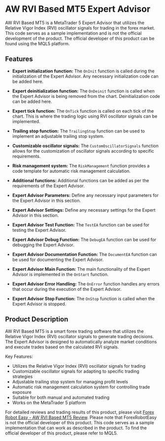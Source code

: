 # AW RVI Based MT5 Expert Advisor

AW RVI Based MT5 is a MetaTrader 5 Expert Advisor that utilizes the Relative Vigor Index (RVI) oscillator signals for trading in the forex market. This code serves as a sample implementation and is not the official development of the product. The official developer of this product can be found using the MQL5 platform.

## Features

- **Expert initialization function:** The `OnInit` function is called during the initialization of the Expert Advisor. Any necessary initialization code can be added here.

- **Expert deinitialization function:** The `OnDeinit` function is called when the Expert Advisor is being removed from the chart. Deinitialization code can be added here.

- **Expert tick function:** The `OnTick` function is called on each tick of the chart. This is where the trading logic using RVI oscillator signals can be implemented.

- **Trailing stop function:** The `TrailingStop` function can be used to implement an adjustable trailing stop system.

- **Customizable oscillator signals:** The `CustomOscillatorSignals` function allows for the customization of oscillator signals according to specific requirements.

- **Risk management system:** The `RiskManagement` function provides a code template for automatic risk management calculation.

- **Additional functions:** Additional functions can be added as per the requirements of the Expert Advisor.

- **Expert Advisor Parameters:** Define any necessary input parameters for the Expert Advisor in this section.

- **Expert Advisor Settings:** Define any necessary settings for the Expert Advisor in this section.

- **Expert Advisor Test Function:** The `TestEA` function can be used for testing the Expert Advisor.

- **Expert Advisor Debug Function:** The `DebugEA` function can be used for debugging the Expert Advisor.

- **Expert Advisor Documentation Function:** The `DocumentEA` function can be used for documenting the Expert Advisor.

- **Expert Advisor Main Function:** The main functionality of the Expert Advisor is implemented in the `OnStart` function.

- **Expert Advisor Error Handling:** The `OnError` function handles any errors that occur during the execution of the Expert Advisor.

- **Expert Advisor Stop Function:** The `OnStop` function is called when the Expert Advisor is stopped.

## Product Description

AW RVI Based MT5 is a smart forex trading software that utilizes the Relative Vigor Index (RVI) oscillator signals to generate trading decisions. The Expert Advisor is designed to automatically analyze market conditions and execute trades based on the calculated RVI signals.

Key Features:
- Utilizes the Relative Vigor Index (RVI) oscillator signals for trading
- Customizable oscillator signals for adapting to specific trading strategies
- Adjustable trailing stop system for managing profit levels
- Automatic risk management calculation system for controlling trade exposure
- Suitable for both manual and automated trading
- Works on the MetaTrader 5 platform

For detailed reviews and trading results of this product, please visit [Forex Robot Easy - AW RVI Based MT5 Review](https://forexroboteasy.com/forex-robot-review/aw-rvi-based-mt5-review-smart-forex-trading-software/). Please note that ForexRobotEasy is not the official developer of this product. This code serves as a sample implementation that can work as described in the product. To find the official developer of this product, please refer to MQL5.
